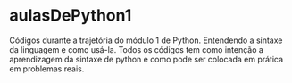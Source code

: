 # aulasDePython1
Códigos durante a trajetória do módulo 1 de Python. Entendendo a sintaxe da linguagem e como usá-la.
Todos os códigos tem como intenção a aprendizagem da sintaxe de python e como pode ser colocada em prática em problemas reais.
